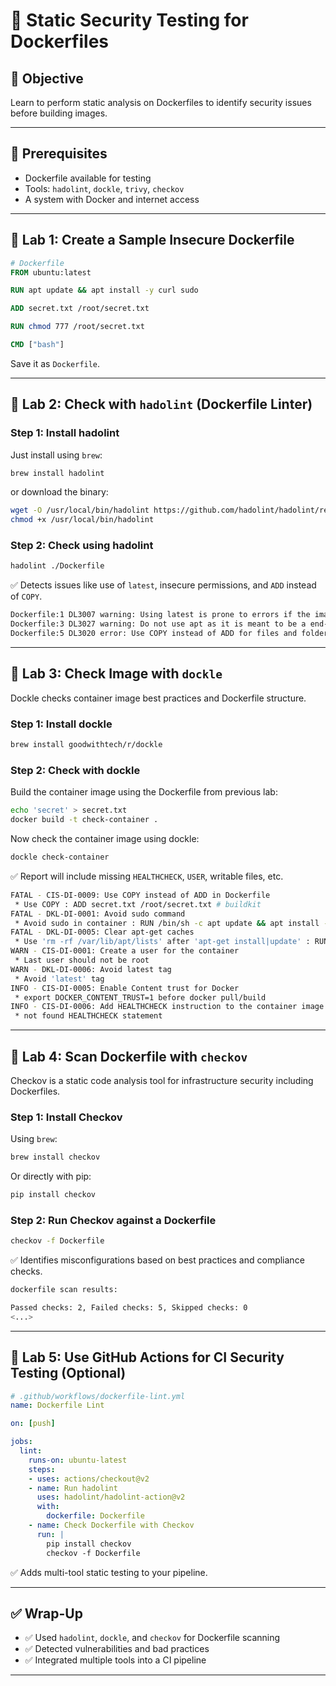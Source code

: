 # 🧪 Static Security Testing for Dockerfiles

## 🎯 Objective

Learn to perform static analysis on Dockerfiles to identify security issues before building images.

---

## 🧰 Prerequisites

- Dockerfile available for testing
- Tools: `hadolint`, `dockle`, `trivy`, `checkov`
- A system with Docker and internet access

---

## 🔹 Lab 1: Create a Sample Insecure Dockerfile

```Dockerfile
# Dockerfile
FROM ubuntu:latest

RUN apt update && apt install -y curl sudo

ADD secret.txt /root/secret.txt

RUN chmod 777 /root/secret.txt

CMD ["bash"]
```

Save it as `Dockerfile`.

---

## 🔹 Lab 2: Check with `hadolint` (Dockerfile Linter)

### Step 1: Install hadolint

Just install using `brew`:

```bash
brew install hadolint
```

or download the binary:

```bash
wget -O /usr/local/bin/hadolint https://github.com/hadolint/hadolint/releases/latest/download/hadolint-Linux-x86_64
chmod +x /usr/local/bin/hadolint
```

### Step 2: Check using hadolint

```bash
hadolint ./Dockerfile
```

✅ Detects issues like use of `latest`, insecure permissions, and `ADD` instead of `COPY`.

```bash
Dockerfile:1 DL3007 warning: Using latest is prone to errors if the image will ever update. Pin the version explicitly to a release tag
Dockerfile:3 DL3027 warning: Do not use apt as it is meant to be a end-user tool, use apt-get or apt-cache instead
Dockerfile:5 DL3020 error: Use COPY instead of ADD for files and folders
```

---

## 🔹 Lab 3: Check Image with `dockle`

Dockle checks container image best practices and Dockerfile structure.

### Step 1: Install dockle

```bash
brew install goodwithtech/r/dockle
```

### Step 2: Check with dockle

Build the container image using the Dockerfile from previous lab:

```bash
echo 'secret' > secret.txt
docker build -t check-container .
```

Now check the container image using dockle:

```bash
dockle check-container
```

✅ Report will include missing `HEALTHCHECK`, `USER`, writable files, etc.

```bash
FATAL - CIS-DI-0009: Use COPY instead of ADD in Dockerfile
 * Use COPY : ADD secret.txt /root/secret.txt # buildkit
FATAL - DKL-DI-0001: Avoid sudo command
 * Avoid sudo in container : RUN /bin/sh -c apt update && apt install -y curl sudo # buildkit
FATAL - DKL-DI-0005: Clear apt-get caches
 * Use 'rm -rf /var/lib/apt/lists' after 'apt-get install|update' : RUN /bin/sh -c apt update && apt install -y curl sudo # buildkit
WARN - CIS-DI-0001: Create a user for the container
 * Last user should not be root
WARN - DKL-DI-0006: Avoid latest tag
 * Avoid 'latest' tag
INFO - CIS-DI-0005: Enable Content trust for Docker
 * export DOCKER_CONTENT_TRUST=1 before docker pull/build
INFO - CIS-DI-0006: Add HEALTHCHECK instruction to the container image
 * not found HEALTHCHECK statement  
```

---

## 🔹 Lab 4: Scan Dockerfile with `checkov`

Checkov is a static code analysis tool for infrastructure security including Dockerfiles.

### Step 1: Install Checkov

Using `brew`:

```bash
brew install checkov
```

Or directly with pip:

```bash
pip install checkov
```

### Step 2: Run Checkov against a Dockerfile

```bash
checkov -f Dockerfile
```

✅ Identifies misconfigurations based on best practices and compliance checks.

```bash
dockerfile scan results:

Passed checks: 2, Failed checks: 5, Skipped checks: 0
<...>
```

---

## 🔹 Lab 5: Use GitHub Actions for CI Security Testing (Optional)

```yaml
# .github/workflows/dockerfile-lint.yml
name: Dockerfile Lint

on: [push]

jobs:
  lint:
    runs-on: ubuntu-latest
    steps:
    - uses: actions/checkout@v2
    - name: Run hadolint
      uses: hadolint/hadolint-action@v2
      with:
        dockerfile: Dockerfile
    - name: Check Dockerfile with Checkov
      run: |
        pip install checkov
        checkov -f Dockerfile
```

✅ Adds multi-tool static testing to your pipeline.

---

## ✅ Wrap-Up

- ✅ Used `hadolint`, `dockle`, and `checkov` for Dockerfile scanning
- ✅ Detected vulnerabilities and bad practices
- ✅ Integrated multiple tools into a CI pipeline

---
